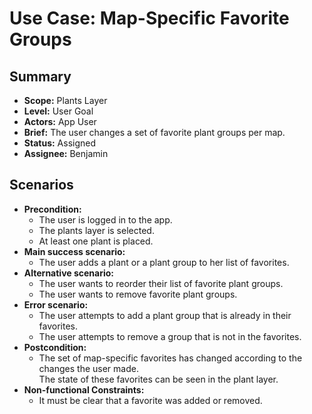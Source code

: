 # Use Case: Map-Specific Favorite Groups

## Summary

- **Scope:** Plants Layer
- **Level:** User Goal
- **Actors:** App User
- **Brief:** The user changes a set of favorite plant groups per map.
- **Status:** Assigned
- **Assignee:** Benjamin

## Scenarios

- **Precondition:**
  - The user is logged in to the app.
  - The plants layer is selected.
  - At least one plant is placed.
- **Main success scenario:**
  - The user adds a plant or a plant group to her list of favorites.
- **Alternative scenario:**
  - The user wants to reorder their list of favorite plant groups.
  - The user wants to remove favorite plant groups.
- **Error scenario:**
  - The user attempts to add a plant group that is already in their favorites.
  - The user attempts to remove a group that is not in the favorites.
- **Postcondition:**
  - The set of map-specific favorites has changed according to the changes the user made.  
    The state of these favorites can be seen in the plant layer.
- **Non-functional Constraints:**
  - It must be clear that a favorite was added or removed.
